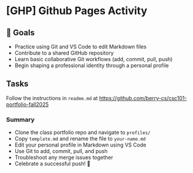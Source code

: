 # [GHP] Github Pages Activity

## 🎯 Goals
- Practice using Git and VS Code to edit Markdown files
- Contribute to a shared GitHub repository
- Learn basic collaborative Git workflows (add, commit, pull, push)
- Begin shaping a professional identity through a personal profile

## Tasks

Follow the instructions in `readme.md` at https://github.com/berry-cs/csc101-portfolio-fall2025

### Summary

- Clone the class portfolio repo and navigate to `profiles/`
- Copy `template.md` and rename the file to `your-name.md`
- Edit your personal profile in Markdown using VS Code
- Use Git to add, commit, pull, and push
- Troubleshoot any merge issues together
- Celebrate a successful push! 🎉
 
